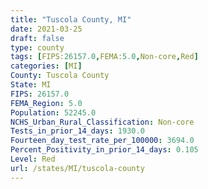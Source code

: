 ```yaml
---
title: "Tuscola County, MI"
date: 2021-03-25
draft: false
type: county
tags: [FIPS:26157.0,FEMA:5.0,Non-core,Red]
categories: [MI]
County: Tuscola County
State: MI
FIPS: 26157.0
FEMA_Region: 5.0
Population: 52245.0
NCHS_Urban_Rural_Classification: Non-core
Tests_in_prior_14_days: 1930.0
Fourteen_day_test_rate_per_100000: 3694.0
Percent_Positivity_in_prior_14_days: 0.105
Level: Red
url: /states/MI/tuscola-county
---
```



